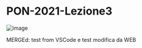 # PON-2021-Lezione3

![image](https://user-images.githubusercontent.com/94290557/143264503-b4ddbd28-bd26-44c9-8756-4f5e2dd75dd7.png)

MERGEd: test from VSCode e test modifica da WEB

